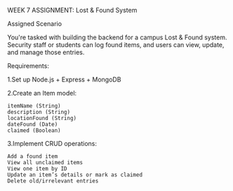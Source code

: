 WEEK 7 ASSIGNMENT: Lost & Found System

Assigned
Scenario

You're tasked with building the backend for a campus Lost & Found system. Security staff or students can log found items, and users can view, update, and manage those entries.



Requirements:

1.Set up Node.js + Express + MongoDB


2.Create an Item model:

    itemName (String)
    description (String)
    locationFound (String)
    dateFound (Date)
    claimed (Boolean)


3.Implement CRUD operations:

    Add a found item
    View all unclaimed items
    View one item by ID
    Update an item’s details or mark as claimed
    Delete old/irrelevant entries



